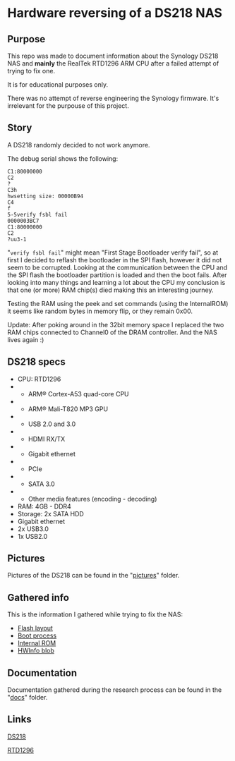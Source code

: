 # Hardware reversing of a DS218 NAS

## Purpose

This repo was made to document information about the Synology DS218 NAS and **mainly** the RealTek RTD1296 ARM CPU after a failed attempt of trying to fix one.

It is for educational purposes only.

There was no attempt of reverse engineering the Synology firmware. It's irrelevant for the purpouse of this project.

## Story

A DS218 randomly decided to not work anymore.

The debug serial shows the following:

```
C1:80000000
C2
?
C3h
hwsetting size: 00000B94
C4
f
5-5verify fsbl fail
0000003BC7
C1:80000000
C2
?uu3-1
```

"`verify fsbl fail`" might mean "First Stage Bootloader verify fail", so at first I decided to reflash the bootloader in the SPI flash, however it did not seem to be corrupted. Looking at the communication between the CPU and the SPI flash the bootloader partition is loaded and then the boot fails. After looking into many things and learning a lot about the CPU my conclusion is that one (or more) RAM chip(s) died making this an interesting journey.

Testing the RAM using the peek and set commands (using the InternalROM) it seems like random bytes in memory flip, or they remain 0x00.

Update: After poking around in the 32bit memory space I replaced the two RAM chips connected to Channel0 of the DRAM controller. And the NAS lives again :)

## DS218 specs

* CPU: RTD1296
* * ARM® Cortex-A53 quad-core CPU
* * ARM® Mali-T820 MP3 GPU
* * USB 2.0 and 3.0
* * HDMI RX/TX
* * Gigabit ethernet
* * PCIe
* * SATA 3.0
* * Other media features (encoding - decoding)
* RAM: 4GB - DDR4
* Storage: 2x SATA HDD
* Gigabit ethernet
* 2x USB3.0
* 1x USB2.0

## Pictures

Pictures of the DS218 can be found in the "[pictures](/pictures/README.md)" folder.

## Gathered info

This is the information I gathered while trying to fix the NAS:

* [Flash layout](/info/flash.md)
* [Boot process](/info/boot.md)
* [Internal ROM](/info/rom.md)
* [HWInfo blob](/info/hwinfo.md)

## Documentation

Documentation gathered during the research process can be found in the "[docs](/docs)" folder.

## Links

[DS218](https://www.synology.com/products/DS218)

[RTD1296](https://www.realtek.com/en/products/communications-network-ics/item/rtd1295) 
